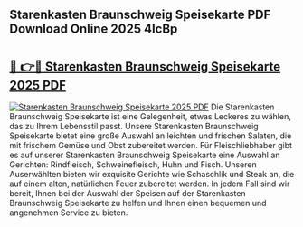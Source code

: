 ## Starenkasten Braunschweig Speisekarte PDF Download Online 2025 4IcBp

# <h2><a href="http://gcbng5.nevu.top/?p=Starenkasten+Braunschweig+Speisekarte">🔗 👉🔴 Starenkasten Braunschweig Speisekarte 2025 PDF</a></h2>

[![Starenkasten Braunschweig Speisekarte 2025 PDF](https://i.imgur.com/dBaPXMq.png)](http://gcbng5.nevu.top/?p=Starenkasten+Braunschweig+Speisekarte)
Die Starenkasten Braunschweig Speisekarte ist eine Gelegenheit, etwas Leckeres zu wählen, das zu Ihrem Lebensstil passt. Unsere Starenkasten Braunschweig Speisekarte bietet eine große Auswahl an leichten und frischen Salaten, die mit frischem Gemüse und Obst zubereitet werden. Für Fleischliebhaber gibt es auf unserer Starenkasten Braunschweig Speisekarte eine Auswahl an Gerichten: Rindfleisch, Schweinefleisch, Huhn und Fisch. Unseren Auserwählten bieten wir exquisite Gerichte wie Schaschlik und Steak an, die auf einem alten, natürlichen Feuer zubereitet werden. In jedem Fall sind wir bereit, Ihnen bei der Auswahl der Speisen auf der Starenkasten Braunschweig Speisekarte zu helfen und Ihnen einen bequemen und angenehmen Service zu bieten.

